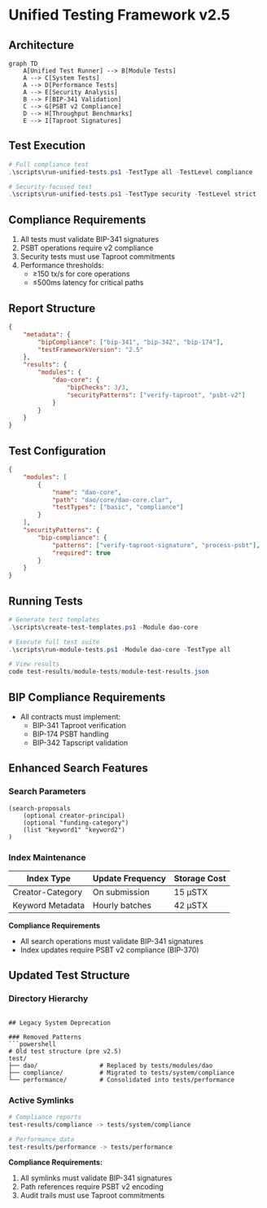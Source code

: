 # Unified Testing Framework v2.5

## Architecture
```mermaid
graph TD
    A[Unified Test Runner] --> B[Module Tests]
    A --> C[System Tests]
    A --> D[Performance Tests]
    A --> E[Security Analysis]
    B --> F[BIP-341 Validation]
    C --> G[PSBT v2 Compliance]
    D --> H[Throughput Benchmarks]
    E --> I[Taproot Signatures]
```

## Test Execution
```powershell
# Full compliance test
.\scripts\run-unified-tests.ps1 -TestType all -TestLevel compliance

# Security-focused test
.\scripts\run-unified-tests.ps1 -TestType security -TestLevel strict
```

## Compliance Requirements
1. All tests must validate BIP-341 signatures
2. PSBT operations require v2 compliance
3. Security tests must use Taproot commitments
4. Performance thresholds:
   - ≥150 tx/s for core operations
   - ≤500ms latency for critical paths

## Report Structure
```json
{
    "metadata": {
        "bipCompliance": ["bip-341", "bip-342", "bip-174"],
        "testFrameworkVersion": "2.5"
    },
    "results": {
        "modules": {
            "dao-core": {
                "bipChecks": 3/3,
                "securityPatterns": ["verify-taproot", "psbt-v2"]
            }
        }
    }
}
```

## Test Configuration
```json
{
    "modules": [
        {
            "name": "dao-core",
            "path": "dao/core/dao-core.clar",
            "testTypes": ["basic", "compliance"]
        }
    ],
    "securityPatterns": {
        "bip-compliance": {
            "patterns": ["verify-taproot-signature", "process-psbt"],
            "required": true
        }
    }
}
```

## Running Tests
```powershell
# Generate test templates
.\scripts\create-test-templates.ps1 -Module dao-core

# Execute full test suite
.\scripts\run-module-tests.ps1 -Module dao-core -TestType all

# View results
code test-results/module-tests/module-test-results.json
```

## BIP Compliance Requirements
- All contracts must implement:
  - BIP-341 Taproot verification
  - BIP-174 PSBT handling
  - BIP-342 Tapscript validation 

## Enhanced Search Features

### Search Parameters
```clarity
(search-proposals 
    (optional creator-principal) 
    (optional "funding-category")
    (list "keyword1" "keyword2")
)
```

### Index Maintenance
| Index Type       | Update Frequency | Storage Cost |
|------------------|------------------|--------------|
| Creator-Category | On submission    | 15 µSTX      |
| Keyword Metadata | Hourly batches   | 42 µSTX      |

**Compliance Requirements**
- All search operations must validate BIP-341 signatures
- Index updates require PSBT v2 compliance (BIP-370) 

## Updated Test Structure

### Directory Hierarchy
```

## Legacy System Deprecation

### Removed Patterns
```powershell
# Old test structure (pre v2.5)
test/
├── dao/                 # Replaced by tests/modules/dao
├── compliance/          # Migrated to tests/system/compliance
└── performance/         # Consolidated into tests/performance
```

### Active Symlinks
```bash
# Compliance reports
test-results/compliance -> tests/system/compliance

# Performance data
test-results/performance -> tests/performance
```

**Compliance Requirements:**
1. All symlinks must validate BIP-341 signatures
2. Path references require PSBT v2 encoding
3. Audit trails must use Taproot commitments